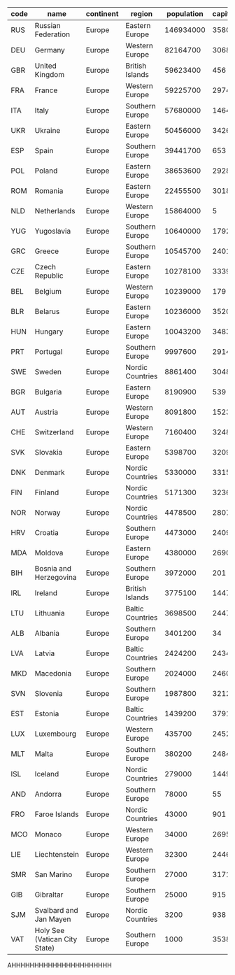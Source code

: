 | code | name | continent | region | population | capital |
| --- | --- | --- | --- | --- | --- |
| RUS | Russian Federation | Europe | Eastern Europe | 146934000 | 3580 |
| DEU | Germany | Europe | Western Europe | 82164700 | 3068 |
| GBR | United Kingdom | Europe | British Islands | 59623400 | 456 |
| FRA | France | Europe | Western Europe | 59225700 | 2974 |
| ITA | Italy | Europe | Southern Europe | 57680000 | 1464 |
| UKR | Ukraine | Europe | Eastern Europe | 50456000 | 3426 |
| ESP | Spain | Europe | Southern Europe | 39441700 | 653 |
| POL | Poland | Europe | Eastern Europe | 38653600 | 2928 |
| ROM | Romania | Europe | Eastern Europe | 22455500 | 3018 |
| NLD | Netherlands | Europe | Western Europe | 15864000 | 5 |
| YUG | Yugoslavia | Europe | Southern Europe | 10640000 | 1792 |
| GRC | Greece | Europe | Southern Europe | 10545700 | 2401 |
| CZE | Czech Republic | Europe | Eastern Europe | 10278100 | 3339 |
| BEL | Belgium | Europe | Western Europe | 10239000 | 179 |
| BLR | Belarus | Europe | Eastern Europe | 10236000 | 3520 |
| HUN | Hungary | Europe | Eastern Europe | 10043200 | 3483 |
| PRT | Portugal | Europe | Southern Europe | 9997600 | 2914 |
| SWE | Sweden | Europe | Nordic Countries | 8861400 | 3048 |
| BGR | Bulgaria | Europe | Eastern Europe | 8190900 | 539 |
| AUT | Austria | Europe | Western Europe | 8091800 | 1523 |
| CHE | Switzerland | Europe | Western Europe | 7160400 | 3248 |
| SVK | Slovakia | Europe | Eastern Europe | 5398700 | 3209 |
| DNK | Denmark | Europe | Nordic Countries | 5330000 | 3315 |
| FIN | Finland | Europe | Nordic Countries | 5171300 | 3236 |
| NOR | Norway | Europe | Nordic Countries | 4478500 | 2807 |
| HRV | Croatia | Europe | Southern Europe | 4473000 | 2409 |
| MDA | Moldova | Europe | Eastern Europe | 4380000 | 2690 |
| BIH | Bosnia and Herzegovina | Europe | Southern Europe | 3972000 | 201 |
| IRL | Ireland | Europe | British Islands | 3775100 | 1447 |
| LTU | Lithuania | Europe | Baltic Countries | 3698500 | 2447 |
| ALB | Albania | Europe | Southern Europe | 3401200 | 34 |
| LVA | Latvia | Europe | Baltic Countries | 2424200 | 2434 |
| MKD | Macedonia | Europe | Southern Europe | 2024000 | 2460 |
| SVN | Slovenia | Europe | Southern Europe | 1987800 | 3212 |
| EST | Estonia | Europe | Baltic Countries | 1439200 | 3791 |
| LUX | Luxembourg | Europe | Western Europe | 435700 | 2452 |
| MLT | Malta | Europe | Southern Europe | 380200 | 2484 |
| ISL | Iceland | Europe | Nordic Countries | 279000 | 1449 |
| AND | Andorra | Europe | Southern Europe | 78000 | 55 |
| FRO | Faroe Islands | Europe | Nordic Countries | 43000 | 901 |
| MCO | Monaco | Europe | Western Europe | 34000 | 2695 |
| LIE | Liechtenstein | Europe | Western Europe | 32300 | 2446 |
| SMR | San Marino | Europe | Southern Europe | 27000 | 3171 |
| GIB | Gibraltar | Europe | Southern Europe | 25000 | 915 |
| SJM | Svalbard and Jan Mayen | Europe | Nordic Countries | 3200 | 938 |
| VAT | Holy See (Vatican City State) | Europe | Southern Europe | 1000 | 3538 |
AHHHHHHHHHHHHHHHHHHHHHH